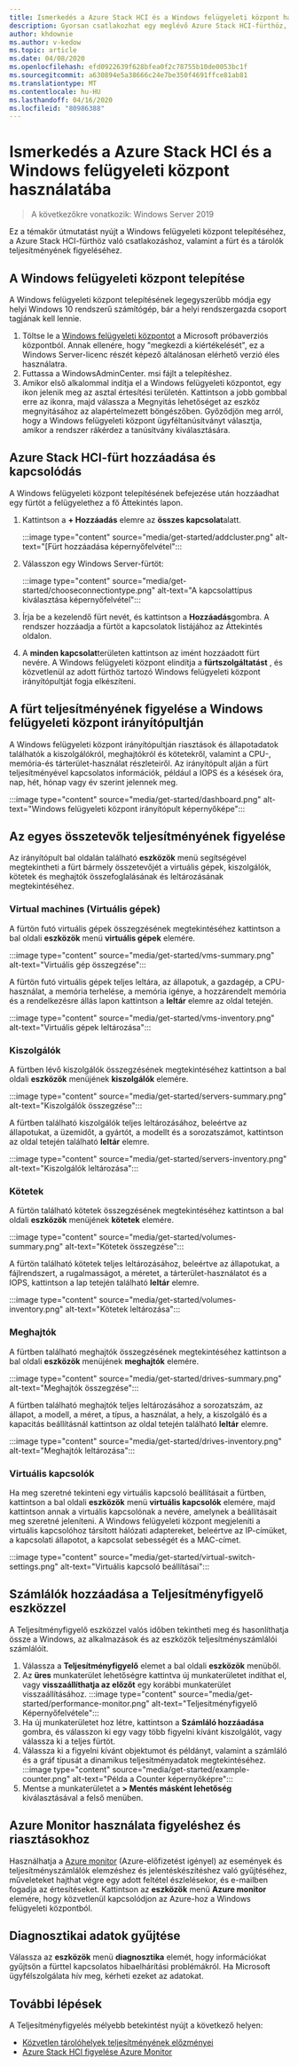 ```yaml
---
title: Ismerkedés a Azure Stack HCI és a Windows felügyeleti központ használatába
description: Gyorsan csatlakozhat egy meglévő Azure Stack HCI-fürthöz, és a Windows felügyeleti központ segítségével figyelheti a fürt és a tároló teljesítményét.
author: khdownie
ms.author: v-kedow
ms.topic: article
ms.date: 04/08/2020
ms.openlocfilehash: efd0922639f628bfea0f2c78755b10de0053bc1f
ms.sourcegitcommit: a630894e5a38666c24e7be350f4691ffce81ab81
ms.translationtype: MT
ms.contentlocale: hu-HU
ms.lasthandoff: 04/16/2020
ms.locfileid: "80986388"
---
```

# <a name="get-started-with-azure-stack-hci-and-windows-admin-center"></a>Ismerkedés a Azure Stack HCI és a Windows felügyeleti központ használatába

> A következőkre vonatkozik: Windows Server 2019

Ez a témakör útmutatást nyújt a Windows felügyeleti központ telepítéséhez, a Azure Stack HCI-fürthöz való csatlakozáshoz, valamint a fürt és a tárolók teljesítményének figyeléséhez.

## <a name="install-windows-admin-center"></a>A Windows felügyeleti központ telepítése

A Windows felügyeleti központ telepítésének legegyszerűbb módja egy helyi Windows 10 rendszerű számítógép, bár a helyi rendszergazda csoport tagjának kell lennie.

1. Töltse le a [Windows felügyeleti központot](https://www.microsoft.com/evalcenter/evaluate-windows-admin-center) a Microsoft próbaverziós központból. Annak ellenére, hogy "megkezdi a kiértékelését", ez a Windows Server-licenc részét képező általánosan elérhető verzió éles használatra.
2. Futtassa a WindowsAdminCenter. msi fájlt a telepítéshez.
3. Amikor első alkalommal indítja el a Windows felügyeleti központot, egy ikon jelenik meg az asztal értesítési területén. Kattintson a jobb gombbal erre az ikonra, majd válassza a Megnyitás lehetőséget az eszköz megnyitásához az alapértelmezett böngészőben. Győződjön meg arról, hogy a Windows felügyeleti központ ügyféltanúsítványt választja, amikor a rendszer rákérdez a tanúsítvány kiválasztására.

## <a name="add-and-connect-to-an-azure-stack-hci-cluster"></a>Azure Stack HCI-fürt hozzáadása és kapcsolódás

A Windows felügyeleti központ telepítésének befejezése után hozzáadhat egy fürtöt a felügyelethez a fő Áttekintés lapon.

1. Kattintson a **+ Hozzáadás** elemre az **összes kapcsolat**alatt.

    :::image type="content" source="media/get-started/addcluster.png" alt-text="[Fürt hozzáadása képernyőfelvétel":::

2. Válasszon egy Windows Server-fürtöt:
    
    :::image type="content" source="media/get-started/chooseconnectiontype.png" alt-text="A kapcsolattípus kiválasztása képernyőfelvétel":::

3. Írja be a kezelendő fürt nevét, és kattintson a **Hozzáadás**gombra. A rendszer hozzáadja a fürtöt a kapcsolatok listájához az Áttekintés oldalon.

4. A **minden kapcsolat**területen kattintson az imént hozzáadott fürt nevére. A Windows felügyeleti központ elindítja a **fürtszolgáltatást** , és közvetlenül az adott fürthöz tartozó Windows felügyeleti központ irányítópultját fogja elkészíteni.

## <a name="monitor-cluster-performance-with-the-windows-admin-center-dashboard"></a>A fürt teljesítményének figyelése a Windows felügyeleti központ irányítópultján

A Windows felügyeleti központ irányítópultján riasztások és állapotadatok találhatók a kiszolgálókról, meghajtókról és kötetekről, valamint a CPU-, memória-és tárterület-használat részleteiről. Az irányítópult alján a fürt teljesítményével kapcsolatos információk, például a IOPS és a késések óra, nap, hét, hónap vagy év szerint jelennek meg.

:::image type="content" source="media/get-started/dashboard.png" alt-text="Windows felügyeleti központ irányítópult képernyőképe":::

## <a name="monitor-performance-of-individual-components"></a>Az egyes összetevők teljesítményének figyelése

Az irányítópult bal oldalán található **eszközök** menü segítségével megtekintheti a fürt bármely összetevőjét a virtuális gépek, kiszolgálók, kötetek és meghajtók összefoglalásának és leltározásának megtekintéséhez.

### <a name="virtual-machines"></a>Virtual machines (Virtuális gépek)

A fürtön futó virtuális gépek összegzésének megtekintéséhez kattintson a bal oldali **eszközök** menü **virtuális gépek** elemére.

:::image type="content" source="media/get-started/vms-summary.png" alt-text="Virtuális gép összegzése":::

A fürtön futó virtuális gépek teljes leltára, az állapotuk, a gazdagép, a CPU-használat, a memória terhelése, a memória igénye, a hozzárendelt memória és a rendelkezésre állás lapon kattintson a **leltár** elemre az oldal tetején.

:::image type="content" source="media/get-started/vms-inventory.png" alt-text="Virtuális gépek leltározása":::

### <a name="servers"></a>Kiszolgálók

A fürtben lévő kiszolgálók összegzésének megtekintéséhez kattintson a bal oldali **eszközök** menüjének **kiszolgálók** elemére.

:::image type="content" source="media/get-started/servers-summary.png" alt-text="Kiszolgálók összegzése":::

A fürtben található kiszolgálók teljes leltározásához, beleértve az állapotukat, a üzemidőt, a gyártót, a modellt és a sorozatszámot, kattintson az oldal tetején található **leltár** elemre.

:::image type="content" source="media/get-started/servers-inventory.png" alt-text="Kiszolgálók leltározása":::

### <a name="volumes"></a>Kötetek

A fürtön található kötetek összegzésének megtekintéséhez kattintson a bal oldali **eszközök** menüjének **kötetek** elemére.

:::image type="content" source="media/get-started/volumes-summary.png" alt-text="Kötetek összegzése":::

A fürtön található kötetek teljes leltározásához, beleértve az állapotukat, a fájlrendszert, a rugalmasságot, a méretet, a tárterület-használatot és a IOPS, kattintson a lap tetején található **leltár** elemre.

:::image type="content" source="media/get-started/volumes-inventory.png" alt-text="Kötetek leltározása":::

### <a name="drives"></a>Meghajtók

A fürtben található meghajtók összegzésének megtekintéséhez kattintson a bal oldali **eszközök** menüjének **meghajtók** elemére.

:::image type="content" source="media/get-started/drives-summary.png" alt-text="Meghajtók összegzése":::

A fürtben található meghajtók teljes leltározásához a sorozatszám, az állapot, a modell, a méret, a típus, a használat, a hely, a kiszolgáló és a kapacitás beállításnál kattintson az oldal tetején található **leltár** elemre.

:::image type="content" source="media/get-started/drives-inventory.png" alt-text="Meghajtók leltározása":::

### <a name="virtual-switches"></a>Virtuális kapcsolók

Ha meg szeretné tekinteni egy virtuális kapcsoló beállításait a fürtben, kattintson a bal oldali **eszközök** menü **virtuális kapcsolók** elemére, majd kattintson annak a virtuális kapcsolónak a nevére, amelynek a beállításait meg szeretné jeleníteni. A Windows felügyeleti központ megjeleníti a virtuális kapcsolóhoz társított hálózati adaptereket, beleértve az IP-címüket, a kapcsolati állapotot, a kapcsolat sebességét és a MAC-címet.

:::image type="content" source="media/get-started/virtual-switch-settings.png" alt-text="Virtuális kapcsoló beállításai":::

## <a name="add-counters-with-the-performance-monitor-tool"></a>Számlálók hozzáadása a Teljesítményfigyelő eszközzel

A Teljesítményfigyelő eszközzel valós időben tekintheti meg és hasonlíthatja össze a Windows, az alkalmazások és az eszközök teljesítményszámlálói számlálóit.

1. Válassza a **Teljesítményfigyelő** elemet a bal oldali **eszközök** menüből.
2. Az **üres** munkaterület lehetőségre kattintva új munkaterületet indíthat el, vagy **visszaállíthatja az előzőt** egy korábbi munkaterület visszaállításához.
    :::image type="content" source="media/get-started/performance-monitor.png" alt-text="Teljesítményfigyelő Képernyőfelvétele":::
3. Ha új munkaterületet hoz létre, kattintson a **Számláló hozzáadása** gombra, és válasszon ki egy vagy több figyelni kívánt kiszolgálót, vagy válassza ki a teljes fürtöt.
4. Válassza ki a figyelni kívánt objektumot és példányt, valamint a számláló és a gráf típusát a dinamikus teljesítményadatok megtekintéséhez.
    :::image type="content" source="media/get-started/example-counter.png" alt-text="Példa a Counter képernyőképre":::
5. Mentse a munkaterületet a **> Mentés másként lehetőség** kiválasztásával a felső menüben.

## <a name="use-azure-monitor-for-monitoring-and-alerts"></a>Azure Monitor használata figyeléshez és riasztásokhoz

Használhatja a [Azure monitor](/windows-server/manage/windows-admin-center/azure/azure-monitor) (Azure-előfizetést igényel) az események és teljesítményszámlálók elemzéshez és jelentéskészítéshez való gyűjtéséhez, műveleteket hajthat végre egy adott feltétel észlelésekor, és e-mailben fogadja az értesítéseket. Kattintson az **eszközök** menü **Azure monitor** elemére, hogy közvetlenül kapcsolódjon az Azure-hoz a Windows felügyeleti központból.

## <a name="collect-diagnostics-information"></a>Diagnosztikai adatok gyűjtése

Válassza az **eszközök** menü **diagnosztika** elemét, hogy információkat gyűjtsön a fürttel kapcsolatos hibaelhárítási problémákról. Ha Microsoft ügyfélszolgálata hív meg, kérheti ezeket az adatokat.

## <a name="next-steps"></a>További lépések

A Teljesítményfigyelés mélyebb betekintést nyújt a következő helyen:

- [Közvetlen tárolóhelyek teljesítményének előzményei](/windows-server/storage/storage-spaces/performance-history)
- [Azure Stack HCI figyelése Azure Monitor](manage/azure-monitor.md)
